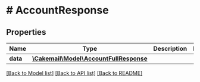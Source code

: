 # # AccountResponse

## Properties

Name | Type | Description | Notes
------------ | ------------- | ------------- | -------------
**data** | [**\Cakemail\Model\AccountFullResponse**](AccountFullResponse.md) |  | 

[[Back to Model list]](../../README.md#documentation-for-models) [[Back to API list]](../../README.md#documentation-for-api-endpoints) [[Back to README]](../../README.md)


